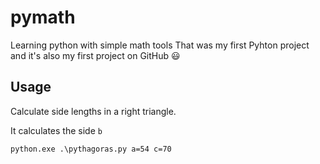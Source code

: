 # pymath
Learning python with simple math tools
That was my first Pyhton project and it's also my first project on GitHub :smiley:

## Usage

Calculate side lengths in a right triangle.

It calculates the side `b`
```
python.exe .\pythagoras.py a=54 c=70
```
